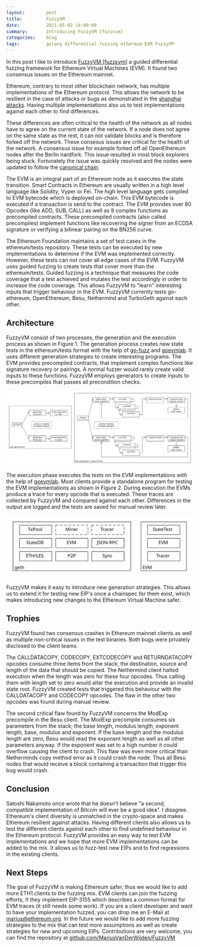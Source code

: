 ```yaml
---
layout:        post
title:         FuzzyVM
date:          2021-05-02 14:00:00
summary:       Introducing FuzzyVM [fuzz​ɛvm]
categories:    blog
tags:          golang differential fuzzing ethereum EVM FuzzyVM
---
```


In this post I like to introduce [FuzzyVM [fuzz​ɛvm]](github.com/MariusVanDerWijden/FuzzyVM)
a guided differential fuzzing framework for Ethereum Virtual Machines (EVM).
It found two consensus issues on the Ethereum mainnet.

Ethereum, contrary to most other blockchain network, has multiple implementations of the Ethereum protocol.
This allows the network to be resilient in the case of attacks or bugs as demonstrated in the [shanghai attacks](https://www.coindesk.com/so-ethereums-blockchain-is-still-under-attack).
Having multiple implementations also us to test implementations against each other to find differences.

These differences are often critical to the health of the network as all nodes have to agree on the current state of the network.
If a node does not agree on the same state as the rest, it can not validate blocks and is therefore forked off the network.
These consesus issues are critical for the health of the network.
A consensus issue for example forked off all OpenEthereum nodes after the Berlin hardfork.
This issue resulted in most block explorers being stuck.
Fortunately the issue was quickly resolved and the nodes were updated to follow the [canonical chain](https://www.coindesk.com/open-ethereum-clients-error-berlin).

The EVM is an integral part of an Ethereum node as it executes the state transition.
Smart Contracts in Ethereum are usually written in a high level language like Solidity, Vyper or Fei.
The high level language gets compiled to EVM bytecode which is deployed on-chain.
This EVM bytecode is executed if a transaction is send to the contract.
The EVM provides over 80 Opcodes (like ADD, SUB, CALL) as well as 9 complex functions as precompiled contracts.
These precompiled contracts (also called precompiles) implement functions like recovering the signer from an ECDSA signature or verifying a bilinear pairing on the BN256 curve.

The Ethereum Foundation maintains a set of test cases in the ethereum/tests repository.
These tests can be executed by new implementations to determine if the EVM was implemented correctly.
However, these tests can not cover all edge cases of the EVM.
FuzzyVM uses guided fuzzing to create tests that cover more than the ethereum/tests.
Guided fuzzing is a technique that measures the code coverage that a test achieved and mutates the test accordingly in order to increase the code coverage.
This allows FuzzyVM to "learn" interesting inputs that trigger behaviour in the EVM.
FuzzyVM currently tests go-ethereum, OpenEthereum, Besu, Nethermind and TurboGeth against each other.

## Architecture

FuzzyVM consist of two processes, the generation and the execution process as shown in Figure 1.
The generation process creates new state tests in the ethereum/tests format with the help of [go-fuzz]() and [goevmlab]().
It uses different generation strategies to create interesting programs.
The EVM provides precompiled contracts, that implement complex functions like signature recovery or pairings.
A normal fuzzer would rarely create valid inputs to these functions.
FuzzyVM employs generators to create inputs to these precompiles that passes all precondition checks.

![figure1](https://raw.githubusercontent.com/MariusVanDerWijden/mariusvanderwijden.github.io/master/_posts/improved_struct.png)

The execution phase executes the tests on the EVM implementations with the help of [goevmlab]().
Most clients provide a standalone program for testing the EVM implementations as shown in Figure 2.
During execution the EVMs produce a trace for every opcode that is executed.
These traces are collected by FuzzyVM and compared against each other.
Differences in the output are logged and the tests are saved for manual review later.

![figure2](https://raw.githubusercontent.com/MariusVanDerWijden/mariusvanderwijden.github.io/master/_posts/node.svg)

FuzzyVM makes it easy to introduce new generation strategies.
This allows us to extend it for testing new EIP's once a chainspec for them exist, which makes introducing new changes to the Ethereum Virtual Machine safer.


## Trophies

FuzzyVM found two consensus crashes in Ethereum mainnet clients as well as multiple non-critical issues in the test binaries.
Both bugs were privately disclosed to the client teams.

The CALLDATACOPY, CODECOPY, EXTCODECOPY and RETURNDATACOPY opcodes consume three
items from the stack; the destination, source and length of the data that should be copied.
The Nethermind client halted execution when the length was zero for these four opcodes.
Thus calling them with length set to zero would alter the execution and provide an invalid state root.
FuzzyVM created tests that triggered this behaviour with the CALLDATACOPY and CODECOPY opcodes.
The flaw in the other two opcodes was found during manual review.

The second critical flaw found by FuzzyVM concerns the ModExp precompile in the Besu client. 
The ModExp precompile consumes six parameters from the stack; the base length, modulus length, exponent length, base, modulus and exponent. 
If the base length and the modulus length are zero, Besu would read the exponent length as well as all other parameters anyway. 
If the exponent was set to a high number it could overflow causing the client to crash.
This flaw was even more critical than Netherminds copy method error as it could crash the node.
Thus all Besu nodes that would receive a block containing a transaction that trigger this bug would crash.

## Conclusion

Satoshi Nakamoto once wrote that he doesn't believe "a second, compatible implementation of Bitcoin will ever be a good idea".
I disagree. 
Ethereum's client diversity is unmatched in the crypto-space and makes Ethereum resilient against attacks.
Having different clients also allows us to test the different clients against each other to find undefined behaviour in the Ethereum protocol.
FuzzyVM provides an easy way to test EVM implementations and we hope that more EVM implementations can be added to the mix.
It allows us to fuzz-test new EIPs and to find regressions in the existing clients.

## Next Steps

The goal of FuzzyVM is making Ethereum safer, thus we would like to add more ETH1 clients to the fuzzing mix.
EVM clients can join the fuzzing efforts, if they implement EIP-3155 which describes a common format for EVM traces (it still needs some work).
If you are a client developer and want to have your implementation fuzzed, you can drop me an E-Mail at marius@ethereum.org.
In the future we would like to add more fuzzing strategies to the mix that can test more assumptions as well as create strategies for new and upcoming EIPs.
Contributions are very welcome, you can find the repository at [github.com/MariusVanDerWijden/FuzzyVM](github.com/MariusVanDerWijden/FuzzyVM)
